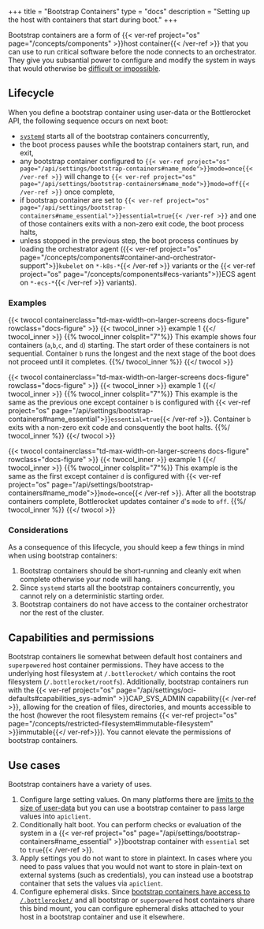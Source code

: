 +++
title = "Bootstrap Containers"
type = "docs"
description = "Setting up the host with containers that start during boot." 
+++

Bootstrap containers are a form of {{< ver-ref project="os" page="/concepts/components" >}}host container{{< /ver-ref >}} that you can use to run critical software before the node connects to an orchestrator.
They give you subsantial power to configure and modify the system in ways that would otherwise be [difficult or impossible](#use-cases).

## Lifecycle

When you define a bootstrap container using user-data or the Bottlerocket API, the following sequence occurs on next boot:

- [`systemd`](https://systemd.io/) starts all of the bootstrap containers concurrently,
- the boot process pauses while the bootstrap containers start, run, and exit,
- any bootstrap container configured to `{{< ver-ref project="os" page="/api/settings/bootstrap-containers#name_mode">}}mode=once{{< /ver-ref >}}` will change to `{{< ver-ref project="os" page="/api/settings/bootstrap-containers#name_mode">}}mode=off{{< /ver-ref >}}` once complete,
- if bootstrap container are set to `{{< ver-ref project="os" page="/api/settings/bootstrap-containers#name_essential">}}essential=true{{< /ver-ref >}}` and one of those containers exits with a non-zero exit code, the boot process halts,
- unless stopped in the previous step, the boot process continues by loading the orchestrator agent ({{< ver-ref project="os" page="/concepts/components#container-and-orchestrator-support">}}`kubelet` on `*-k8s-*`{{< /ver-ref >}} variants or the {{< ver-ref project="os" page="/concepts/components#ecs-variants">}}ECS agent on `*-ecs-*`{{< /ver-ref >}} variants).

### Examples

{{< twocol
    containerclass="td-max-width-on-larger-screens docs-figure"
    rowclass="docs-figure" >}}
    {{< twocol_inner >}}
        example 1
    {{</ twocol_inner >}}
    {{% twocol_inner colsplit="7"%}}
This example shows four containers (`a`,`b`,`c`, and `d`) starting.
The start order of these containers is not sequential.
Container `b` runs the longest and the next stage of the boot does not proceed until it completes.
    {{%/ twocol_inner %}}
{{</ twocol >}}

{{< twocol
    containerclass="td-max-width-on-larger-screens docs-figure"
    rowclass="docs-figure" >}}
    {{< twocol_inner >}}
        example 1
    {{</ twocol_inner >}}
    {{% twocol_inner colsplit="7"%}}
This example is the same as the previous one except container `b` is configured with {{< ver-ref project="os" page="/api/settings/bootstrap-containers#name_essential">}}`essential=true`{{< /ver-ref >}}.
Container `b` exits with a non-zero exit code and consquently the boot halts.
    {{%/ twocol_inner %}}
{{</ twocol >}}


{{< twocol
    containerclass="td-max-width-on-larger-screens docs-figure"
    rowclass="docs-figure" >}}
    {{< twocol_inner >}}
        example 1
    {{</ twocol_inner >}}
    {{% twocol_inner colsplit="7"%}}
This example is the same as the first except container `d` is configured with {{< ver-ref project="os" page="/api/settings/bootstrap-containers#name_mode">}}`mode=once`{{< /ver-ref >}}.
After all the bootstrap containers complete, Bottlerocket updates container `d`'s `mode` to `off`. 
    {{%/ twocol_inner %}}
{{</ twocol >}}


### Considerations

As a consequence of this lifecycle, you should keep a few things in mind when using bootstrap containers:

1. Bootstrap containers should be short-running and cleanly exit when complete otherwise your node will hang.
2. Since `systemd` starts all the bootstrap containers concurrently, you cannot rely on a deterministic starting order.
3. Bootstrap containers do not have access to the container orchestrator nor the rest of the cluster.



## Capabilities and permissions

Bootstrap containers lie somewhat between default host containers and `superpowered` host container permissions.
They have access to the underlying host filesystem at `/.bottlerocket/` which contains the root filesystem (`/.bottlerocket/rootfs`).
Additionally, bootstrap containers run with the {{< ver-ref project="os" page="/api/settings/oci-defaults#capabilities_sys-admin" >}}CAP_SYS_ADMIN capability{{< /ver-ref >}}, allowing for the creation of files, directories, and mounts accessible to the host (however the root filesystem remains {{< ver-ref project="os" page="/concepts/restricted-filesystem#immutable-filesystem" >}}immutable{{</ ver-ref>}}).
You cannot elevate the permissions of bootstrap containers.

## Use cases

Bootstrap containers have a variety of uses.

1. Configure large setting values.
On many platforms there are [limits to the size of user-data](https://docs.aws.amazon.com/AWSEC2/latest/UserGuide/instancedata-add-user-data.html) but you can use a bootstrap container to pass large values into `apiclient`.
2. Conditionally halt boot.
You can perform checks or evaluation of the system in a {{< ver-ref project="os" page="/api/settings/bootstrap-containers#name_essential" >}}bootstrap container with `essential` set to `true`{{< /ver-ref >}}.
3. Apply settings you do not want to store in plaintext.
In cases where you need to pass values that you would not want to store in plain-text on external systems (such as credentials), you can instead use a bootstrap container that sets the values via `apiclient`.
4. Configure ephemeral disks. Since [bootstrap containers have access to `/.bottlerocket/`](#capabilities-and-permissions) and all bootstrap or `superpowered` host containers share this bind mount, you can configure ephemeral disks attached to your host in a bootstrap container and use it elsewhere.
